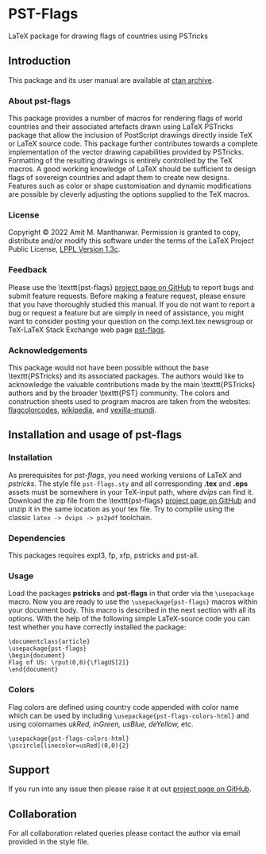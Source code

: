 # PST-Flags
LaTeX package for drawing flags of countries using PSTricks

## Introduction
This package and its user manual are available at [ctan archive](https://ctan.org/tex-archive/graphics/pstricks/contrib/pst-flags).

### About pst-flags
This package provides a number of macros for rendering flags of world countries and their associated artefacts drawn using LaTeX PSTricks package that allow the inclusion of PostScript drawings directly inside TeX or LaTeX source code. This package further contributes towards a complete implementation of the vector drawing capabilities provided by PSTricks. Formatting of the resulting drawings is entirely controlled by the TeX macros. A good working knowledge of LaTeX should be sufficient to design flags of sovereign countries and adapt them to create new designs. Features such as color or shape customisation and dynamic modifications are possible by cleverly adjusting the options supplied to the TeX macros.

### License
Copyright © 2022 Amit M. Manthanwar. Permission is granted to
copy, distribute and/or modify this software under the terms of the LaTeX Project Public License, [LPPL Version 1.3c](https://www.latex-project.org/lppl.txt).

### Feedback
Please use the \texttt{pst-flags} [project page on GitHub](ttps://github.com/manthanwar/pst-flags) to report bugs and submit feature requests. Before making a feature request, please ensure that you have thoroughly studied this manual. If you do not want to report a bug or request a feature but are simply in need of assistance, you might want to consider posting your question on the comp.text.tex newsgroup or TeX-LaTeX Stack Exchange web page [pst-flags](https://tex.stackexchange.com/questions/tagged/pst-flags).

### Acknowledgements
This package would not have been possible without the base \texttt{PSTricks} and its associated packages. The authors would like to acknowledge the valuable contributions made by the main \texttt{PSTricks} authors and by the broader \texttt{PST} community. The colors and construction sheets used to program macros are taken from the websites:   [flagcolorcodes](https://www.flagcolorcodes.com), [wikipedia](https://en.wikipedia.org/wiki/Wiki), and [vexilla-mundi](https://www.vexilla-mundi.com).

## Installation and usage of **pst-flags**
### Installation
As prerequisites for *pst-flags*, you need working
versions of LaTeX and *pstricks*. The style file `pst-flags.sty` and all corresponding **.tex** and **.eps** assets must be somewhere in your TeX-input path, where *dvips* can find it. Download the zip file from the \texttt{pst-flags} [project page on GitHub](ttps://github.com/manthanwar/pst-flags) and unzip it in the same location as your tex file. Try to complile using the classic `latex -> dvips -> ps2pdf` toolchain.

### Dependencies 
This packages requires expl3, fp, xfp, pstricks and pst-all.

### Usage
Load the packages **pstricks** and **pst-flags**
in that order via the `\usepackage` macro. Now you are ready to use the `\usepackage{pst-flags}` macros within your document body. This macro is described in the next section with all its options. With the help of the following simple LaTeX-source code you can test whether you have correctly installed the package:

```
\documentclass{article}
\usepackage{pst-flags}
\begin{document}
Flag of US: \rput(0,0){\flagUS[2]}
\end{document}
```

### Colors
Flag colors are defined using country code appended with color name which can be used by including `\usepackage{pst-flags-colors-html}` and using colornames *ukRed, inGreen, usBlue, deYellow,* etc. 

```
\usepackage{pst-flags-colors-html}
\pscircle[linecolor=usRed](0,0){2}

```

## Support
If you run into any issue then please raise it at out [project page on GitHub](ttps://github.com/manthanwar/pst-flags).

## Collaboration
For all collaboration related queries please contact the author via email provided in the style file.
